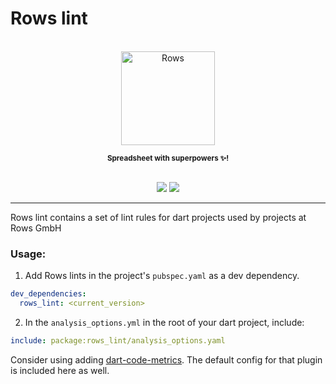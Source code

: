 # Rows lint

<p align="center">
  <a href="https://rows.com">
  <br />
  <img src="https://rows.com/media/logo.svg" alt="Rows" width="150"/>
  <br />

  </a>
</p>

<p align="center">
<sub><strong>Spreadsheet with superpowers ✨!</strong></sub>
<br />
<br />
</p>

<p align="center">
  <a title="Pub" href="https://pub.dev/packages/rows_lint" ><img src="https://img.shields.io/pub/v/rows_lint.svg?style=popout" /></a>
  <a title="Rows lint" href="https://pub.dev/packages/rows_lint" ><img src="https://img.shields.io/badge/Styled%20by-Rows-754F6C?style=popout" /></a>
</p>


---

Rows lint contains a set of lint rules for dart projects used by projects at Rows GmbH

### Usage:

1. Add Rows lints in the project's `pubspec.yaml` as a dev dependency.

```yaml
dev_dependencies:
  rows_lint: <current_version>
```

2. In the `analysis_options.yml` in the root of your dart project, include:

```yaml
include: package:rows_lint/analysis_options.yaml
```

Consider using adding [dart-code-metrics](https://github.com/wrike/dart-code-metrics). The default config for that plugin is included here as well.